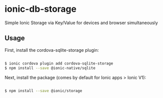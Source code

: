 # ionic-db-storage
Simple Ionic Storage via Key/Value for devices and browser simultaneously
## Usage

First, install the cordova-sqlite-storage plugin:
```bash

$ ionic cordova plugin add cordova-sqlite-storage
$ npm install --save @ionic-native/sqlite
```
Next, install the package (comes by default for Ionic apps > Ionic V1):
```bash

$ npm install --save @ionic/storage
```

